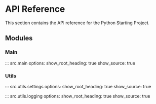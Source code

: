 # API Reference

This section contains the API reference for the Python Starting Project.

## Modules

### Main

::: src.main
options:
show_root_heading: true
show_source: true

### Utils

::: src.utils.settings
options:
show_root_heading: true
show_source: true

::: src.utils.logging
options:
show_root_heading: true
show_source: true
